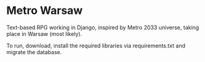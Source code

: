 # Metro Warsaw

Text-based RPG working in Django, inspired by Metro 2033 universe, taking place in Warsaw (most likely).

To run, download, install the required libraries via requirements.txt and migrate the database.
